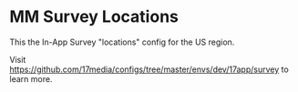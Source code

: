 # MM Survey Locations
This the In-App Survey "locations" config for the US region.

Visit https://github.com/17media/configs/tree/master/envs/dev/17app/survey to learn more.

